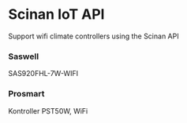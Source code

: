 # Scinan IoT API
Support wifi climate controllers using the Scinan API

### Saswell
SAS920FHL-7W-WIFI

### Prosmart
Kontroller PST50W, WiFi
